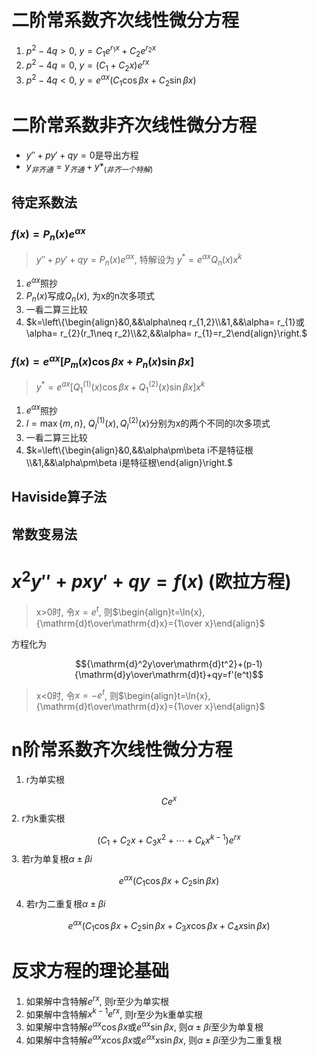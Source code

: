 
# 二阶常系数齐次线性微分方程

1. $p^2-4q>0$, $y=C_1e^{r_1x}+C_2e^{r_2x}$
2. $p^2-4q=0$, $y=(C_1+C_2x)e^{rx}$
3. $p^2-4q<0$, $y=e^{\alpha x}(C_1\cos{\beta{x}}+C_2\sin{\beta{x}})$

# 二阶常系数非齐次线性微分方程

+ $y''+py'+qy=0$是导出方程
+ $y_{非齐通}=y_{齐通}+y*_{(非齐一个特解)}$

## 待定系数法

### $f(x)=P_n(x)e^{\alpha x}$

> $y''+py'+qy=P_n(x)e^{\alpha x}$, 特解设为 $y^*=e^{\alpha x}Q_n(x)x^k$

1. $e^{\alpha x}$照抄
2. $P_n(x)$写成$Q_n(x)$, 为x的n次多项式
3. 一看二算三比较
4. $k=\left\{\begin{align}&0,&&\alpha\neq r_{1,2}\\&1,&&\alpha= r_{1}或\alpha= r_{2}(r_1\neq r_2)\\&2,&&\alpha= r_{1}=r_2\end{align}\right.$

### $f(x)=e^{\alpha{x}}[P_m(x)\cos\beta{x}+P_n(x)\sin\beta{x}]$

> $y^*=e^{ax}[Q_1^{(1)}(x)\cos\beta x+Q_1^{(2)}(x)\sin\beta x]x^k$

1. $e^{\alpha x}$照抄
2. $l=\max\{m,n\}$, $Q_l^{(1)}(x),Q_l^{(2)}(x)$分别为x的两个不同的l次多项式
3. 一看二算三比较
4. $k=\left\{\begin{align}&0,&&\alpha\pm\beta i不是特征根\\&1,&&\alpha\pm\beta i是特征根\end{align}\right.$
## Haviside算子法



## 常数变易法

# $x^2y''+pxy'+qy=f(x)$ (欧拉方程)

> x>0时, 令$x=e^t$, 则$\begin{align}t=\ln{x},{\mathrm{d}t\over\mathrm{d}x}={1\over x}\end{align}$

方程化为

$${\mathrm{d}^2y\over\mathrm{d}t^2}+(p-1){\mathrm{d}y\over\mathrm{d}t}+qy=f'(e^t)$$
> x<0时, 令$x=-e^t$, 则$\begin{align}t=\ln{x},{\mathrm{d}t\over\mathrm{d}x}={1\over x}\end{align}$
# n阶常系数齐次线性微分方程

1. r为单实根

$$Ce^x$$
2. r为k重实根

$$(C_1+C_2x+C_3x^2+\cdots+C_kx^{k-1})e^{rx}$$
3. 若r为单复根$\alpha\pm\beta i$

$$e^{\alpha x}(C_1\cos\beta x+C_2\sin\beta x)$$

4. 若r为二重复根$\alpha\pm\beta i$

$$e^{\alpha x}(C_1\cos\beta x+C_2\sin\beta x+C_3x\cos\beta x+C_4x\sin\beta x)$$

# 反求方程的理论基础

1. 如果解中含特解$e^{rx}$, 则r至少为单实根
2. 如果解中含特解$x^{k-1}e^{rx}$, 则r至少为k重单实根
3. 如果解中含特解$e^{\alpha x}\cos\beta x$或$e^{\alpha x}\sin\beta x$, 则$\alpha\pm\beta i$至少为单复根
4. 如果解中含特解$e^{\alpha x}x\cos\beta x$或$e^{\alpha x}x\sin\beta x$, 则$\alpha\pm\beta i$至少为二重复根